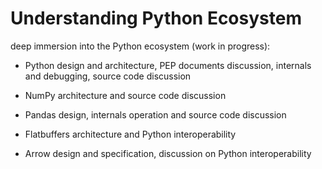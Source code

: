 # Understanding Python Ecosystem

deep immersion into the Python ecosystem (work in progress):

* Python design and architecture, PEP documents discussion, internals and debugging, source code discussion

* NumPy architecture and source code discussion

* Pandas design, internals operation and source code discussion

* Flatbuffers architecture and Python interoperability

* Arrow design and specification, discussion on Python interoperability
